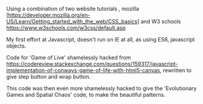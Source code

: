 
Using a combination of two website tutorials , mozilla [https://developer.mozilla.org/en-US/Learn/Getting_started_with_the_web/CSS_basics] and W3 schools https://www.w3schools.com/w3css/default.asp

My first effort at Javascript, doesn't run on IE at all, as using ES6, javascript objects.

Code for 'Game of Live' shamelessly hacked from https://codereview.stackexchange.com/questions/159317/javascript-implementation-of-conways-game-of-life-with-html5-canvas, rewritten to give step button and wrap button.

This code was then even more shamelessly hacked to give the 'Evolutionary Games and Spatial Chaos' code, to make the beautiful patterns.

